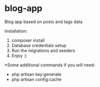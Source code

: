 # blog-app

Blog app based on posts and tags data

Installation:

1. composer install
2. Database credentials setup
3. Run the migrations and seeders
4. Enjoy :)

*Some additional commands if you will need:
- php artisan key:generate
- php artisan config:cache
